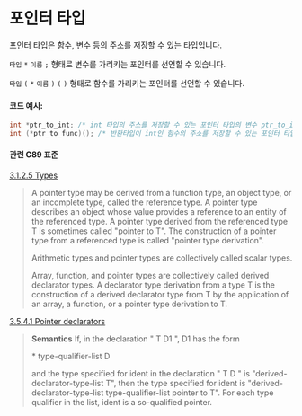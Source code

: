 # 포인터 타입
포인터 타입은 함수, 변수 등의 주소를 저장할 수 있는 타입입니다.

`타입` `*` `이름` `;` 형태로 변수를 가리키는 포인터를 선언할 수 있습니다.

`타입` `(` `*` `이름` `)` `(` `)` 형태로 함수를 가리키는 포인터를 선언할 수 있습니다. 

#### 코드 예시:
```c
int *ptr_to_int; /* int 타입의 주소를 저장할 수 있는 포인터 타입의 변수 ptr_to_int를 선언합니다. */
int (*ptr_to_func)(); /* 반환타입이 int인 함수의 주소를 저장할 수 있는 포인터 타입의 변수 ptr_to_func을 선언합니다. */
```

#### 관련 C89 표준
[3.1.2.5 Types](https://port70.net/~nsz/c/c89/c89-draft.html#3.1.2.5)
> A pointer type may be derived from a function type, an object type, or an incomplete type, called the reference type.
> A pointer type describes an object whose value provides a reference to an entity of the referenced type.
> A pointer type derived from the referenced type T is sometimes called "pointer to T".
> The construction of a pointer type from a referenced type is called "pointer type derivation".
>
> Arithmetic types and pointer types are collectively called scalar types.
>
> Array, function, and pointer types are collectively called derived declarator types.
> A declarator type derivation from a type T is the construction of a derived declarator type from T
> by the application of an array, a function, or a pointer type derivation to T.

[3.5.4.1 Pointer declarators](https://port70.net/~nsz/c/c89/c89-draft.html#3.5.4.1)
> **Semantics**
> If, in the declaration " T D1 ", D1 has the form
>
> \* type-qualifier-list<opt> D
>
> and the type specified for ident in the declaration " T D " is "derived-declarator-type-list T",
> then the type specified for ident is "derived-declarator-type-list type-qualifier-list pointer to T".
> For each type qualifier in the list, ident is a so-qualified pointer. 

